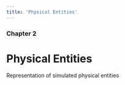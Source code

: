 ```yaml
---
title: 'Physical Entities'
---
```


### Chapter 2

# Physical Entities

Representation of simulated physical entities